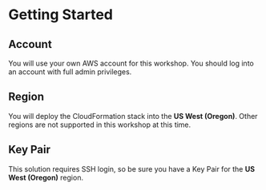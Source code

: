 # Getting Started

## Account

You will use your own AWS account for this workshop.  You should log into an account with full admin privileges.

## Region

You will deploy the CloudFormation stack into the **US West (Oregon)**.  Other regions are not supported in this workshop at this time.

## Key Pair

This solution requires SSH login, so be sure you have a Key Pair for the **US West (Oregon)** region.
